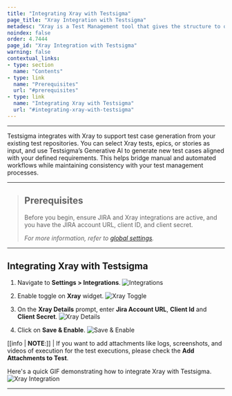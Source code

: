 ```yaml
---
title: "Integrating Xray with Testsigma"
page_title: "Xray Integration with Testsigma"
metadesc: "Xray is a Test Management tool that gives the structure to organize, plan, and report the progress of testing. Learn how to integrate Xray with Testsigma"
noindex: false
order: 4.7444
page_id: "Xray Integration with Testsigma"
warning: false
contextual_links:
- type: section
  name: "Contents"
- type: link
  name: "Prerequisites"
  url: "#prerequisites"
- type: link
  name: "Integrating Xray with Testsigma"
  url: "#integrating-xray-with-testsigma"
---
```


---

Testsigma integrates with Xray to support test case generation from your existing test repositories. You can select Xray tests, epics, or stories as input, and use Testsigma’s Generative AI to generate new test cases aligned with your defined requirements. This helps bridge manual and automated workflows while maintaining consistency with your test management processes.

---
 
> ## **Prerequisites**
>
> Before you begin, ensure JIRA and Xray integrations are active, and you have the JIRA account URL, client ID, and client secret.
> 
> *For more information, refer to [global settings](https://docs.getxray.app/display/XRAYCLOUD/Global+Settings%3A+API+Keys).*

---
 
## **Integrating Xray with Testsigma** 

1. Navigate to **Settings > Integrations**.
   ![Integrations](https://s3.amazonaws.com/static-docs.testsigma.com/new_images/projects/applications/xaryintn.png)

2. Enable toggle on **Xray** widget.
   ![Xray Toggle](https://s3.amazonaws.com/static-docs.testsigma.com/new_images/projects/applications/xraytgl.png)

3. On the **Xray Details** prompt, enter **Jira Account URL**, **Client Id** and **Client Secret**.
   ![Xray Details](https://s3.amazonaws.com/static-docs.testsigma.com/new_images/projects/applications/xraydtls.png)

4. Click on **Save & Enable**.
   ![Save & Enable](https://s3.amazonaws.com/static-docs.testsigma.com/new_images/projects/applications/xraadtls.png)

[[info | **NOTE**:]]
| If you want to add attachments like logs, screenshots, and videos of execution for the test executions, please check the **Add Attachments to Test**.

Here's a quick GIF demonstrating how to integrate Xray with Testsigma. 
![Xray Integration](https://s3.amazonaws.com/static-docs.testsigma.com/new_images/projects/applications/xrayint.gif)

---